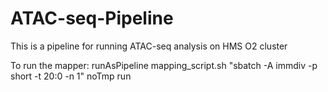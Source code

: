 # ATAC-seq-Pipeline
This is a pipeline for running ATAC-seq analysis on HMS O2 cluster


To run the mapper:
runAsPipeline mapping_script.sh "sbatch -A immdiv -p short -t 20:0 -n 1" noTmp run

